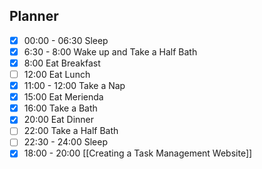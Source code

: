 ## Planner 
- [x] 00:00 - 06:30 Sleep 
- [x] 6:30 - 8:00  Wake up and Take a Half Bath
- [x] 8:00 Eat Breakfast
- [ ] 12:00 Eat Lunch
- [x] 11:00 - 12:00 Take a Nap
- [x] 15:00  Eat Merienda
- [x] 16:00 Take a Bath 
- [x] 20:00 Eat Dinner
- [ ] 22:00 Take a Half Bath
- [ ] 22:30 - 24:00 Sleep
- [x] 18:00 - 20:00 [[Creating a Task Management Website]]